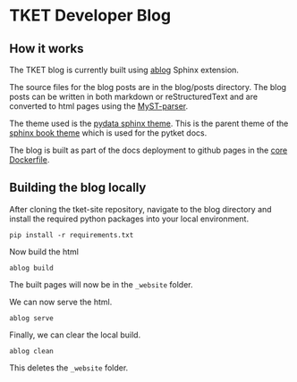 # TKET Developer Blog

## How it works

The TKET blog is currently built using [ablog](https://ablog.readthedocs.io/en/stable/) Sphinx extension.

The source files for the blog posts are in the blog/posts directory. The blog posts can be written in both markdown or reStructuredText and are converted to html pages using the [MyST-parser](https://github.com/executablebooks/MyST-Parser). 

The theme used is the [pydata sphinx theme](https://pydata-sphinx-theme.readthedocs.io/en/stable/index.html). This is the parent theme of the [sphinx book theme](https://sphinx-book-theme.readthedocs.io/en/stable/) which is used for the pytket docs.

The blog is built as part of the docs deployment to github pages in the [core Dockerfile](https://github.com/CQCL-DEV/tket-site/blob/main/core_build/Dockerfile).

## Building the blog locally

After cloning the tket-site repository, navigate to the blog directory and install the required python packages into your local environment.

```shell
pip install -r requirements.txt
```

Now build the html 

```shell
ablog build
```

The built pages will now be in the `_website` folder. 

We can now serve the html.

```shell
ablog serve
```

Finally, we can clear the local build.

```shell
ablog clean
```
 This deletes the `_website` folder.